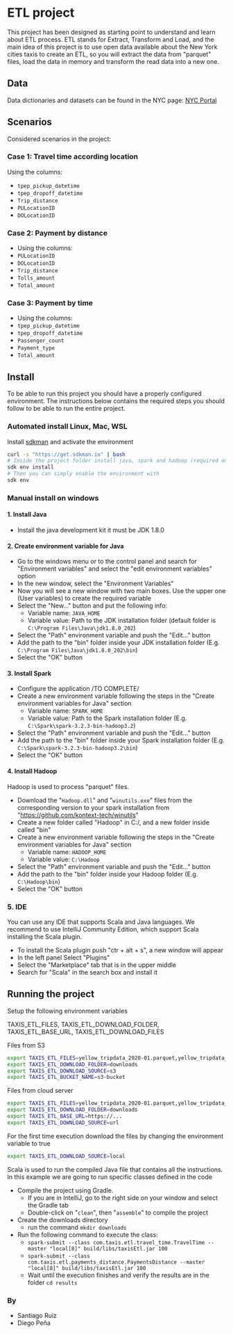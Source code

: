 # ETL project

This project has been designed as starting point to understand and learn  about ETL process.
ETL stands for Extract, Transform and Load, and the main idea of this project is to use open data available about the
New York cities taxis to create an ETL, so you will extract the data from "parquet" files, load the data in memory and
transform the read data into a new one.

## Data

Data dictionaries and datasets can be found in the NYC page: [NYC Portal](https://www.nyc.gov/site/tlc/about/tlc-trip-record-data.page)

## Scenarios

Considered scenarios in the project:

### Case 1: Travel time according location

Using the columns:

* `tpep_pickup_datetime`
* `tpep_dropoff_datetime`
* `Trip_distance`
* `PULocationID`
* `DOLocationID`

### Case 2: Payment by distance

* Using the columns:
* `PULocationID`
* `DOLocationID`
* `Trip_distance`
* `Tolls_amount`
* `Total_amount`

### Case 3: Payment by time

* Using the columns:
* `tpep_pickup_datetime`
* `tpep_dropoff_datetime`
* `Passenger_count`
* `Payment_type`
* `Total_amount`

## Install

To be able to run this project you should have a properly configured environment. The instructions below contains the required
steps you should follow to be able to run the entire project.

### Automated install Linux, Mac, WSL

Install [sdkman](https://sdkman.io/) and activate the environment

```bash
curl -s "https://get.sdkman.io" | bash
# Inside the project folder install java, spark and hadoop (required once)
sdk env install
# Then you can simply enable the environment with
sdk env
```

### Manual install on windows

#### 1. Install Java

* Install the java development kit it must be JDK 1.8.0

#### 2. Create environment variable for Java

* Go to the windows menu or to the control panel and search for "Environment variables" and select the "edit environment variables" option
* In the new window, select the "Environment Variables"
* Now you will see a new window with two main boxes. Use the upper one (User variables) to create the required variable
* Select the "New..." button and put the following info:
  * Variable name: `JAVA_HOME`
  * Variable value: Path to the JDK installation folder (default folder is `C:\Program Files\Java\jdk1.8.0_202`)
* Select the "Path" environment variable and push the "Edit..." button
* Add the path to the "bin" folder inside your JDK installation folder (E.g. `C:\Program Files\Java\jdk1.8.0_202\bin`)
* Select the "OK" button

#### 3. Install Spark

* Configure the application /TO COMPLETE/
* Create a new environment variable following the steps in the "Create environment variables for Java" section
  * Variable name: `SPARK_HOME`
  * Variable value: Path to the Spark installation folder (E.g. `C:\Spark\spark-3.2.3-bin-hadoop3.2`)
* Select the "Path" environment variable and push the "Edit..." button
* Add the path to the "bin" folder inside your Spark installation folder (E.g. `C:\Spark\spark-3.2.3-bin-hadoop3.2\bin`)
* Select the "OK" button

#### 4. Install Hadoop

Hadoop is used to process "parquet" files.

* Download the "`Hadoop.dll`" and "`winutils.exe`" files from the corresponding version to your spark installation from "https://github.com/kontext-tech/winutils"
* Create a new folder called "Hadoop" in C:/, and a new folder inside called "bin"
* Create a new environment variable following the steps in the "Create environment variables for Java" section
  * Variable name: `HADOOP_HOME`
  * Variable value: `C:\Hadoop`
* Select the "Path" environment variable and push the "Edit..." button
* Add the path to the "bin" folder inside your Hadoop folder (E.g. `C:\Hadoop\bin`)
* Select the "OK" button

### 5. IDE

You can use any IDE that supports Scala and Java languages.
We recommend to use IntelliJ Community Edition, which support Scala installing the Scala plugin.

* To install the Scala plugin push "ctr + alt + s", a new window will appear
* In the left panel Select "Plugins"
* Select the "Marketplace" tab that is in the upper middle
* Search for "Scala" in the search box and install it

## Running the project

Setup the following environment variables

TAXIS_ETL_FILES, TAXIS_ETL_DOWNLOAD_FOLDER, TAXIS_ETL_BASE_URL, TAXIS_ETL_DOWNLOAD_FILES

Files from S3

```bash
export TAXIS_ETL_FILES=yellow_tripdata_2020-01.parquet,yellow_tripdata_2021-01.parquet,yellow_tripdata_2022-01.parquet
export TAXIS_ETL_DOWNLOAD_FOLDER=downloads
export TAXIS_ETL_DOWNLOAD_SOURCE=s3
export TAXIS_ETL_BUCKET_NAME=s3-bucket
```

Files from cloud server

```bash
export TAXIS_ETL_FILES=yellow_tripdata_2020-01.parquet,yellow_tripdata_2021-01.parquet,yellow_tripdata_2022-01.parquet
export TAXIS_ETL_DOWNLOAD_FOLDER=downloads
export TAXIS_ETL_BASE_URL=https://...
export TAXIS_ETL_DOWNLOAD_SOURCE=url
```

For the first time execution download the files by changing the environment variable to true
```bash
export TAXIS_ETL_DOWNLOAD_SOURCE=local
```

Scala is used to run the compiled Java file that contains all the instructions. In this example we are going to run specific classes defined in the code

* Compile the project using Gradle.
  * If you are in IntelliJ, go to the right side on your window and select the Gradle tab
  * Double-click on "`clean`", then "`assemble`" to compile the project
* Create the downloads directory
  * run the command `mkdir downloads`
* Run the following command to execute the class:
  * `spark-submit --class com.taxis.etl.travel_time.TravelTime --master "local[8]" build/libs/taxisEtl.jar 100`
  * `spark-submit --class com.taxis.etl.payments_distance.PaymentsDistance --master "local[8]" build/libs/taxisEtl.jar 100`
  * Wait until the execution finishes and verify the results are in the folder `cd results`

### By

* Santiago Ruiz
* Diego Peña
